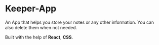 # Keeper-App

An App that helps you store your notes or any other information. You can also delete them when not needed.

Built with the help of **React**, **CSS**.


